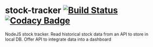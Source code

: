 # stock-tracker [![Build Status](https://travis-ci.org/alecc08/stock-tracker.svg?branch=master)](https://travis-ci.org/alecc08/stock-tracker) [![Codacy Badge](https://api.codacy.com/project/badge/Grade/1c819a5a49c54c2f8f1e6fb68e81bb8d)](https://www.codacy.com/app/alecc/stock-tracker?utm_source=github.com&utm_medium=referral&utm_content=alecc08/stock-tracker&utm_campaign=badger)
NodeJS stock tracker. Read historical stock data from an API to store in local DB. Offer API to integrate data into a dashboard
